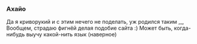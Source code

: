 ### Ахайо
Да я криворукий и с этим нечего не поделать, уж родился таким ,_, 
Вообщем, страдаю фигнёй делая подобие сайта :) 
Может быть, когда-нибудь выучу какой-нить язык (наверное)

